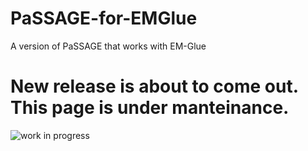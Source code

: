 # PaSSAGE-for-EMGlue

A version of PaSSAGE that works with EM-Glue
# New release is about to come out. This page is under manteinance.
![work in progress](https://icambrogiolorenzetti.edu.it/wp-content/uploads/sites/91/Work-in-progress-1024x603-1.png?x67262)